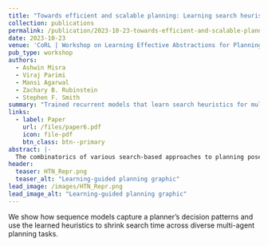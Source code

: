 ```yaml
---
title: "Towards efficient and scalable planning: Learning search heuristics for multi-agent planning frameworks" 
collection: publications
permalink: /publication/2023-10-23-towards-efficient-and-scalable-planning-learning-search-heuristics-for-multi-agent-planning-frameworks
date: 2023-10-23
venue: 'CoRL | Workshop on Learning Effective Abstractions for Planning'
pub_type: workshop
authors:
  - Ashwin Misra
  - Viraj Parimi
  - Mansi Agarwal
  - Zachary B. Rubinstein
  - Stephen F. Smith
summary: "Trained recurrent models that learn search heuristics for multi-agent planners, accelerating long-horizon planning while preserving solution quality."
links:
  - label: Paper
    url: /files/paper6.pdf
    icon: file-pdf
    btn_class: btn--primary
abstract: |-
  The combinatorics of various search-based approaches to planning pose a solid barrier to scalable performance. Such approaches become increasingly complex and complicated, even in single-agent planning contexts, as the number of goals to be achieved increases. We propose that such complex combinatorics can be overcome by learning an abstract model of the planner’s search that utilizes various state characteristics to learn the relative quality of various search decisions over time. An efficient machine learning framework consisting of a Long Short Term Memory Network is developed to accelerate the time-consuming search process and achieve a substantial computational speedup by learning the planner’s reasoning from spatial and temporal global states and constraints. It generalizes well and enables efficient usage of multiple agents across multiple tasks
header:
  teaser: HTN_Repr.png
  teaser_alt: "Learning-guided planning graphic"
lead_image: /images/HTN_Repr.png
lead_image_alt: "Learning-guided planning graphic"
---
```


We show how sequence models capture a planner’s decision patterns and use the learned heuristics to shrink search time across diverse multi-agent planning tasks.
